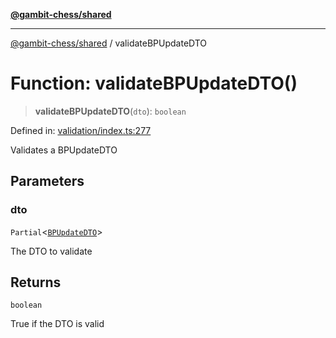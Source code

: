 [**@gambit-chess/shared**](../README.md)

***

[@gambit-chess/shared](../globals.md) / validateBPUpdateDTO

# Function: validateBPUpdateDTO()

> **validateBPUpdateDTO**(`dto`): `boolean`

Defined in: [validation/index.ts:277](https://github.com/cango91/gambit-chess/blob/b8ea13e4976c99c29d095eae7bc504b86f9add51/shared/src/validation/index.ts#L277)

Validates a BPUpdateDTO

## Parameters

### dto

`Partial`\<[`BPUpdateDTO`](../interfaces/BPUpdateDTO.md)\>

The DTO to validate

## Returns

`boolean`

True if the DTO is valid
